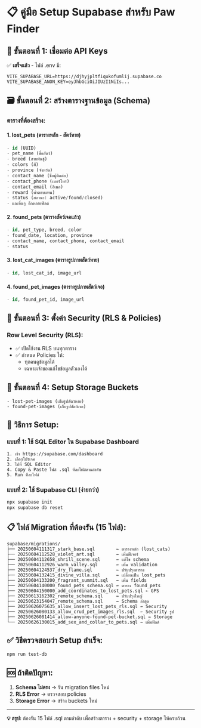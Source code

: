 # 📋 คู่มือ Setup Supabase สำหรับ Paw Finder

## 🔑 ขั้นตอนที่ 1: เชื่อมต่อ API Keys
✅ **เสร็จแล้ว** - ไฟล์ .env มี:
```
VITE_SUPABASE_URL=https://djhyjpltfiqukofumlij.supabase.co
VITE_SUPABASE_ANON_KEY=eyJhbGciOiJIUzI1NiIs...
```

## 🗃️ ขั้นตอนที่ 2: สร้างตารางฐานข้อมูล (Schema)

### ตารางที่ต้องสร้าง:

#### 1. **lost_pets** (ตารางหลัก - สัตว์หาย)
```sql
- id (UUID)
- pet_name (ชื่อสัตว์)
- breed (สายพันธุ์)
- colors (สี)
- province (จังหวัด)
- contact_name (ชื่อผู้ติดต่อ)
- contact_phone (เบอร์โทร)
- contact_email (อีเมล)
- reward (ค่าตอบแทน)
- status (สถานะ: active/found/closed)
- และอื่นๆ อีกหลายฟิลด์
```

#### 2. **found_pets** (ตารางสัตว์เจอแล้ว)
```sql
- id, pet_type, breed, color
- found_date, location, province
- contact_name, contact_phone, contact_email
- status
```

#### 3. **lost_cat_images** (ตารางรูปภาพสัตว์หาย)
```sql
- id, lost_cat_id, image_url
```

#### 4. **found_pet_images** (ตารางรูปภาพสัตว์เจอ)
```sql
- id, found_pet_id, image_url
```

## 🔐 ขั้นตอนที่ 3: ตั้งค่า Security (RLS & Policies)

### Row Level Security (RLS):
- ✅ เปิดใช้งาน RLS บนทุกตาราง
- ✅ กำหนด Policies ให้:
  - ทุกคนดูข้อมูลได้
  - เฉพาะเจ้าของแก้ไขข้อมูลตัวเองได้

## 📁 ขั้นตอนที่ 4: Setup Storage Buckets
```
- lost-pet-images (เก็บรูปสัตว์หาย)
- found-pet-images (เก็บรูปสัตว์เจอ)
```

## 🚀 วิธีการ Setup:

### แบบที่ 1: ใช้ SQL Editor ใน Supabase Dashboard
```
1. เข้า https://supabase.com/dashboard
2. เลือกโปรเจค
3. ไปที่ SQL Editor
4. Copy & Paste ไฟล์ .sql ทีละไฟล์ตามลำดับ
5. Run ทีละไฟล์
```

### แบบที่ 2: ใช้ Supabase CLI (ง่ายกว่า)
```bash
npx supabase init
npx supabase db reset
```

## 📋 ไฟล์ Migration ที่ต้องรัน (15 ไฟล์):
```
supabase/migrations/
├── 20250604111317_stark_base.sql        ← ตารางหลัก (lost_cats)
├── 20250604112528_violet_art.sql        ← เพิ่มฟีเจอร์
├── 20250604112658_shrill_scene.sql      ← แก้ไข schema
├── 20250604112926_warm_valley.sql       ← เพิ่ม validation
├── 20250604124537_dry_flame.sql         ← ปรับปรุงตาราง
├── 20250604132415_divine_villa.sql      ← เปลี่ยนเป็น lost_pets
├── 20250604133200_fragrant_summit.sql   ← เพิ่ม fields
├── 20250604140000_found_pets_schema.sql ← ตาราง found_pets
├── 20250604150000_add_coordinates_to_lost_pets.sql ← GPS
├── 20250613162302_remote_schema.sql     ← ปรับปรุงใหญ่
├── 20250623154047_remote_schema.sql     ← Schema ล่าสุด
├── 20250626075635_allow_insert_lost_pets_rls.sql ← Security
├── 20250626080133_allow_crud_pet_images_rls.sql  ← Security รูป
├── 20250626081414_allow-anyone-found-pet-bucket.sql ← Storage
└── 20250626130015_add_sex_and_collar_to_pets.sql ← เพิ่มฟิลด์
```

## ✅ วิธีตรวจสอบว่า Setup สำเร็จ:
```bash
npm run test-db
```

## 🆘 ถ้าติดปัญหา:
1. **Schema ไม่ตรง** → รัน migration files ใหม่
2. **RLS Error** → ตรวจสอบ policies
3. **Storage Error** → สร้าง buckets ใหม่

---
**💡 สรุป:** ต้องรัน 15 ไฟล์ .sql ตามลำดับ เพื่อสร้างตาราง + security + storage ให้ครบถ้วน
